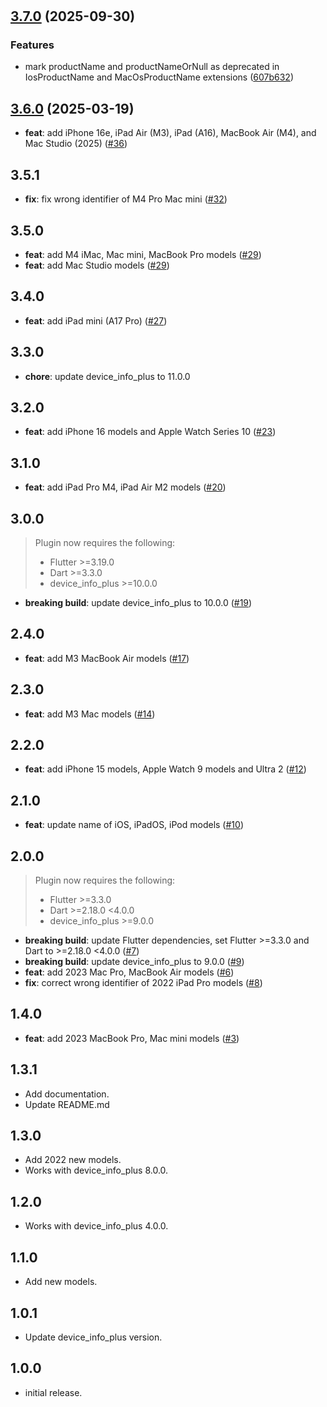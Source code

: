 #

## [3.7.0](https://github.com/kyle-seongwoo-jun/flutter_apple_product_name/compare/v3.6.0...v3.7.0) (2025-09-30)


### Features

* mark productName and productNameOrNull as deprecated in IosProductName and MacOsProductName extensions ([607b632](https://github.com/kyle-seongwoo-jun/flutter_apple_product_name/commit/607b63278ab6356ed7c3ab73aa2d33b996756014))

## [3.6.0](https://github.com/kyle-seongwoo-jun/flutter_apple_product_name/compare/3.5.1...v3.6.0) (2025-03-19)

* **feat**: add iPhone 16e, iPad Air (M3), iPad (A16), MacBook Air (M4), and Mac Studio (2025) ([#36](https://github.com/kyle-seongwoo-jun/flutter_apple_product_name/pull/36))

## 3.5.1

* **fix**: fix wrong identifier of M4 Pro Mac mini ([#32](https://github.com/kyle-seongwoo-jun/flutter_apple_product_name/pull/32))

## 3.5.0

* **feat**: add M4 iMac, Mac mini, MacBook Pro models ([#29](https://github.com/kyle-seongwoo-jun/flutter_apple_product_name/pull/29))
* **feat**: add Mac Studio models ([#29](https://github.com/kyle-seongwoo-jun/flutter_apple_product_name/pull/29))

## 3.4.0

* **feat**: add iPad mini (A17 Pro) ([#27](https://github.com/kyle-seongwoo-jun/flutter_apple_product_name/pull/27))

## 3.3.0

* **chore**: update device_info_plus to 11.0.0

## 3.2.0

* **feat**: add iPhone 16 models and Apple Watch Series 10 ([#23](https://github.com/kyle-seongwoo-jun/flutter_apple_product_name/pull/23))

## 3.1.0

* **feat**: add iPad Pro M4, iPad Air M2 models ([#20](https://github.com/kyle-seongwoo-jun/flutter_apple_product_name/pull/20))

## 3.0.0

> Plugin now requires the following:
>
> * Flutter >=3.19.0
> * Dart >=3.3.0
> * device_info_plus >=10.0.0

* **breaking build**: update device_info_plus to 10.0.0 ([#19](https://github.com/kyle-seongwoo-jun/flutter_apple_product_name/pull/19))

## 2.4.0

* **feat**: add M3 MacBook Air models ([#17](https://github.com/kyle-seongwoo-jun/flutter_apple_product_name/pull/17))

## 2.3.0

* **feat**: add M3 Mac models ([#14](https://github.com/kyle-seongwoo-jun/flutter_apple_product_name/pull/14))

## 2.2.0

* **feat**: add iPhone 15 models, Apple Watch 9 models and Ultra 2 ([#12](https://github.com/kyle-seongwoo-jun/flutter_apple_product_name/pull/12))

## 2.1.0

* **feat**: update name of iOS, iPadOS, iPod models ([#10](https://github.com/kyle-seongwoo-jun/flutter_apple_product_name/pull/10))

## 2.0.0

> Plugin now requires the following:
>
> * Flutter >=3.3.0
> * Dart >=2.18.0 <4.0.0
> * device_info_plus >=9.0.0

* **breaking build**: update Flutter dependencies, set Flutter >=3.3.0 and Dart to >=2.18.0 <4.0.0 ([#7](https://github.com/kyle-seongwoo-jun/flutter_apple_product_name/pull/7))
* **breaking build**: update device_info_plus to 9.0.0 ([#9](https://github.com/kyle-seongwoo-jun/flutter_apple_product_name/pull/9))
* **feat**: add 2023 Mac Pro, MacBook Air models ([#6](https://github.com/kyle-seongwoo-jun/flutter_apple_product_name/pull/6))
* **fix**: correct wrong identifier of 2022 iPad Pro models ([#8](https://github.com/kyle-seongwoo-jun/flutter_apple_product_name/pull/8))

## 1.4.0

* **feat**: add 2023 MacBook Pro, Mac mini models ([#3](https://github.com/kyle-seongwoo-jun/flutter_apple_product_name/pull/3))

## 1.3.1

* Add documentation.
* Update README.md

## 1.3.0

* Add 2022 new models.
* Works with device_info_plus 8.0.0.

## 1.2.0

* Works with device_info_plus 4.0.0.

## 1.1.0

* Add new models.

## 1.0.1

* Update device_info_plus version.

## 1.0.0

* initial release.
